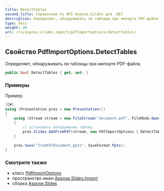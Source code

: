 ```yaml
---
title: DetectTables
second_title: Справочник по API Aspose.Sildes для .NET
description: Определяет, обнаруживать ли таблицы при импорте PDF-файла.
type: docs
weight: 20
url: /ru/aspose.slides.import/pdfimportoptions/detecttables/
---
```


## Свойство PdfImportOptions.DetectTables

Определяет, обнаруживать ли таблицы при импорте PDF-файла.

```csharp
public bool DetectTables { get; set; }
```

### Примеры

Пример:

```csharp
[C#]
using (Presentation pres = new Presentation())
{
    using (Stream stream = new FileStream("document.pdf", FileMode.Open, FileAccess.Read, FileShare.Read))
    {
        // установить обнаружение таблиц
        pres.Slides.AddFromPdf(stream, new PdfImportOptions { DetectTables = true });
    }
    
    pres.Save("fromPdfDocument.pptx", SaveFormat.Pptx);
}
```

### Смотрите также

* класс [PdfImportOptions](../../pdfimportoptions)
* пространство имен [Aspose.Slides.Import](../../pdfimportoptions)
* сборка [Aspose.Slides](../../../)

<!-- DO NOT EDIT: сгенерировано xmldocmd для Aspose.Slides.dll -->